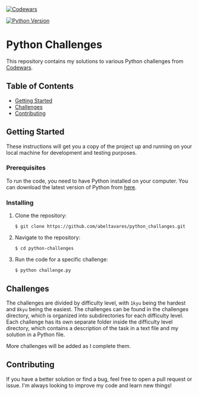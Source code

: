 [![Codewars](https://img.shields.io/badge/Codewars-B1361E?style=for-the-badge&logo=codewars&logoColor=grey&labelColor=0a0a0a&link=https://www.codewars.com&link=https://www.codewars.com&height28&width=2)](https://www.codewars.com)

[![Python Version](https://img.shields.io/badge/python-3.x-brightgreen.svg)](https://www.python.org/downloads/)
       
# Python Challenges
This repository contains my solutions to various Python challenges from [Codewars](https://www.codewars.com/).

## Table of Contents

- [Getting Started](#getting-started)
- [Challenges](#challenges)
- [Contributing](#contributing)

## Getting Started

These instructions will get you a copy of the project up and running on your local machine for development and testing purposes.

### Prerequisites

To run the code, you need to have Python installed on your computer. You can download the latest version of Python from [here](https://www.python.org/downloads/).

### Installing
1. Clone the repository: <br>

       $ git clone https://github.com/abeltavares/python_challanges.git 

2. Navigate to the repository: <br>

       $ cd python-challenges 

3. Run the code for a specific challenge:<br>

       $ python challenge.py

## Challenges

The challenges are divided by difficulty level, with `1kyu` being the hardest and `8kyu` being the easiest. The challenges can be found in the challenges directory, which is organized into subdirectories for each difficulty level.
Each challenge has its own separate folder inside the difficulty level directory, which contains a description of the task in a text file and my solution in a Python file.

More challenges will be added as I complete them.

## Contributing

If you have a better solution or find a bug, feel free to open a pull request or issue. I'm always looking to improve my code and learn new things!
